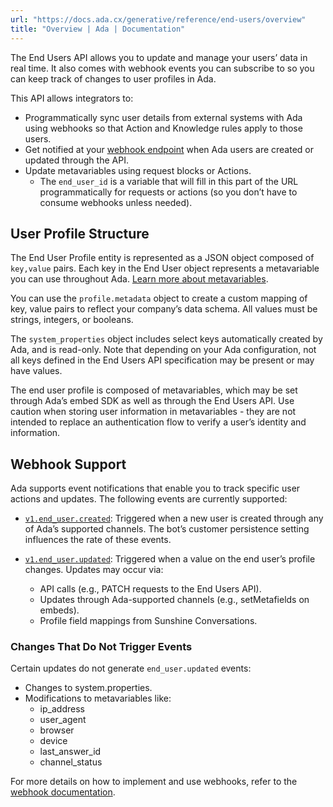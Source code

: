 ```yaml
---
url: "https://docs.ada.cx/generative/reference/end-users/overview"
title: "Overview | Ada | Documentation"
---
```


The End Users API allows you to update and manage your users’ data in real time. It also comes with webhook events you can subscribe to so you can keep track of changes to user profiles in Ada.

This API allows integrators to:

- Programmatically sync user details from external systems with Ada using webhooks so that Action and Knowledge rules apply to those users.
- Get notified at your [webhook endpoint](https://docs.ada.cx/generative/reference/end-users/overview#webhook-support) when Ada users are created or updated through the API.
- Update metavariables using request blocks or Actions.
  - The `end_user_id` is a variable that will fill in this part of the URL programmatically for requests or actions (so you don’t have to consume webhooks unless needed).

## User Profile Structure

The End User Profile entity is represented as a JSON object composed of `key,value` pairs. Each key in the End User object represents a metavariable you can use throughout Ada. [Learn more about metavariables](https://docs.ada.cx/docs/scripted/build-and-maintain-your-bot/personalize-conversations/get-started-with-variables/#UUID-47544806-121d-a9b6-bc67-8761f3b53924_id_360026518374_id_h_a4b9bdb4-9a05-4772-8f4d-55b8399274c0).

You can use the `profile.metadata` object to create a custom mapping of key, value pairs to reflect your company’s
data schema. All values must be strings, integers, or booleans.

The `system_properties` object includes select keys automatically created by Ada, and is read-only. Note that depending on your Ada configuration, not all keys defined in the End Users API specification may be present or may have values.

The end user profile is composed of metavariables, which may be set through Ada’s embed SDK as well as through the End Users API. Use caution when storing user information in metavariables - they are not intended to replace an authentication flow to verify a user’s identity and information.

## Webhook Support

Ada supports event notifications that enable you to track specific user actions and updates. The following events are currently supported:

- [`v1.end_user.created`](https://docs.ada.cx/generative/reference/end-users/end-user-created-webhook): Triggered when a new user is created through any of Ada’s supported channels. The bot’s customer persistence setting influences the rate of these events.
- [`v1.end_user.updated`](https://docs.ada.cx/generative/reference/end-users/end-user-updated-webhook): Triggered when a value on the end user’s profile changes. Updates may occur via:

  - API calls (e.g., PATCH requests to the End Users API).
  - Updates through Ada-supported channels (e.g., setMetafields on embeds).
  - Profile field mappings from Sunshine Conversations.

### Changes That Do Not Trigger Events

Certain updates do not generate `end_user.updated` events:

- Changes to system.properties.
- Modifications to metavariables like:
  - ip\_address
  - user\_agent
  - browser
  - device
  - last\_answer\_id
  - channel\_status

For more details on how to implement and use webhooks, refer to the [webhook documentation](https://docs.ada.cx/generative/reference/introduction/webhooks).